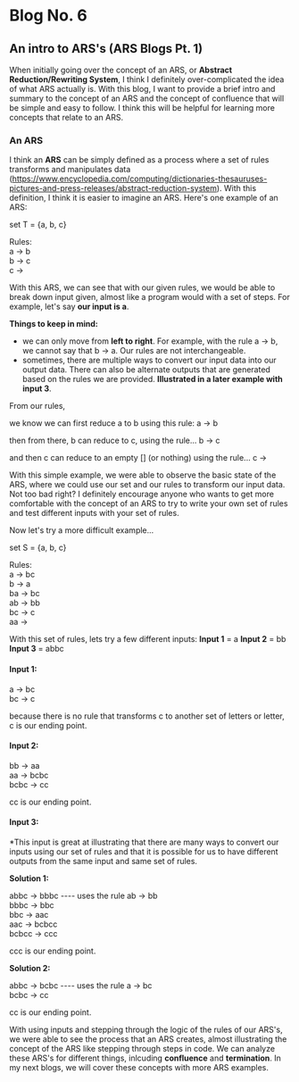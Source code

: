 # Blog No. 6
## An intro to ARS's (ARS Blogs Pt. 1)

When initially going over the concept of an ARS, or **Abstract Reduction/Rewriting System**, I think I definitely over-complicated the idea of what ARS actually is. With this blog, I want to provide a brief intro and summary to the concept of an ARS and the concept of confluence that will be simple and easy to follow. I think this will be helpful for learning more concepts that relate to an ARS.

### An ARS

I think an **ARS** can be simply defined as a process where a set of rules transforms and manipulates data (https://www.encyclopedia.com/computing/dictionaries-thesauruses-pictures-and-press-releases/abstract-reduction-system). With this definition, I think it is easier to imagine an ARS. Here's one example of an ARS:

set T = {a, b, c}

Rules: <br/>
a -> b <br/>
b -> c <br/>
c -> <br/>

With this ARS, we can see that with our given rules, we would be able to break down input given, almost like a program would with a set of steps. For example, let's say **our input is a**.

**Things to keep in mind:**
  - we can only move from **left to right**. For example, with the rule a -> b, we cannot say that b -> a. Our rules are not interchangeable.
  - sometimes, there are multiple ways to convert our input data into our output data. There can also be alternate outputs that are generated based on the rules we are provided. **Illustrated in a later example with input 3**.

From our rules,

we know we can first reduce a to b using this rule:
a -> b

then from there, b can reduce to c, using the rule...
b -> c

and then c can reduce to an empty [] (or nothing) using the rule...
c ->

With this simple example, we were able to observe the basic state of the ARS, where we could use our set and our rules to transform our input data. Not too bad right? I definitely encourage anyone who wants to get more comfortable with the
concept of an ARS to try to write your own set of rules and test different inputs with your set of rules.

Now let's try a more difficult example...

set S = {a, b, c}

Rules: <br/>
a -> bc <br/>
b -> a <br/>
ba -> bc <br/>
ab -> bb <br/>
bc -> c <br/>
aa -> <br/>

With this set of rules, lets try a few different inputs:
**Input 1** = a
**Input 2** = bb
**Input 3** = abbc

#### Input 1:

a -> bc <br/>
bc -> c <br/>

because there is no rule that transforms c to another set of letters or letter, c is our ending point.

#### Input 2:

bb -> aa <br/>
aa -> bcbc <br/>
bcbc -> cc <br/>

cc is our ending point.

#### Input 3:

*This input is great at illustrating that there are many ways to convert our inputs using our set of rules and that
it is possible for us to have different outputs from the same input and same set of rules.

**Solution 1:**

abbc -> bbbc       ---- uses the rule ab -> bb <br/>
bbbc -> bbc <br/>
bbc -> aac <br/>
aac -> bcbcc <br/>
bcbcc -> ccc <br/>

ccc is our ending point.

**Solution 2:**

abbc -> bcbc       ---- uses the rule a -> bc <br/>
bcbc -> cc <br/>

cc is our ending point.


With using inputs and stepping through the logic of the rules of our ARS's, we were able to see the process that an ARS creates, almost illustrating the concept of the ARS like stepping through steps in code. We can analyze these ARS's for different things, inlcuding **confluence** and **termination**. In my next blogs, we will cover these concepts with more ARS examples.
